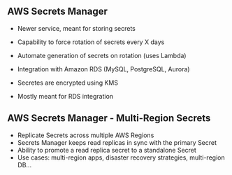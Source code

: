 ## AWS Secrets Manager
- Newer service, meant for storing secrets
- Capability to force rotation of secrets every X days
- Automate generation of secrets on rotation (uses Lambda)
- Integration with Amazon RDS (MySQL, PostgreSQL, Aurora)
- Secretes are encrypted using KMS

- Mostly meant for RDS integration

## AWS Secrets Manager - Multi-Region Secrets
- Replicate Secrets across multiple AWS Regions
- Secrets Manager keeps read replicas in sync with the primary Secret
- Ability to promote a read replica secret to a standalone Secret
- Use cases: multi-region apps, disaster recovery strategies, multi-region DB...

